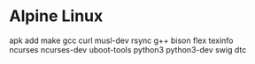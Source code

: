# Alpine Linux

apk add make gcc curl musl-dev rsync g++ bison flex texinfo \
        ncurses ncurses-dev uboot-tools python3 python3-dev swig dtc
